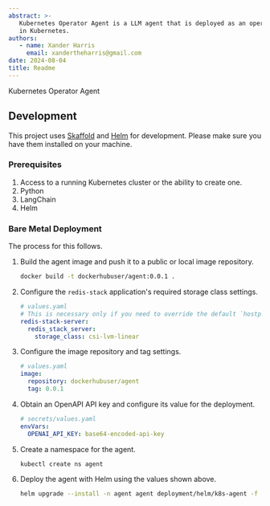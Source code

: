 ```yaml
---
abstract: >-
   Kubernetes Operator Agent is a LLM agent that is deployed as an operator
   in Kubernetes.
authors:
   - name: Xander Harris
     email: xandertheharris@gmail.com
date: 2024-08-04
title: Readme
---
```


Kubernetes Operator Agent

## Development

This project uses [Skaffold](https://skaffold.dev/) and [Helm](https://helm.sh/)
for development. Please make sure you have them installed on your machine.

### Prerequisites

1. Access to a running Kubernetes cluster or the ability to create one.
2. Python
3. LangChain
4. Helm

### Bare Metal Deployment

The process for this follows.

1. Build the agent image and push it to a public or local image repository.

   ```sh
   docker build -t dockerhubuser/agent:0.0.1 .
   ```

2. Configure the `redis-stack` application's required storage class settings.

   ```yaml
   # values.yaml
   # This is necessary only if you need to override the default `hostpath` storageClass.
   redis-stack-server:
     redis_stack_server:
       storage_class: csi-lvm-linear
   ```

3. Configure the image repository and tag settings.

   ```yaml
   # values.yaml
   image:
     repository: dockerhubuser/agent
     tag: 0.0.1
   ```

4. Obtain an OpenAPI API key and configure its value for the deployment.

   ```yaml
   # secrets/values.yaml
   envVars:
     OPENAI_API_KEY: base64-encoded-api-key
   ```

5. Create a namespace for the agent.

   ```sh
   kubectl create ns agent
   ```

6. Deploy the agent with Helm using the values shown above.

   ```sh
   helm upgrade --install -n agent agent deployment/helm/k8s-agent -f secrets/values.yaml -f values.yaml
   ```
